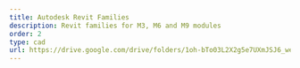 ```yaml
---
title: Autodesk Revit Families
description: Revit families for M3, M6 and M9 modules
order: 2
type: cad
url: https://drive.google.com/drive/folders/1oh-bTo03L2X2g5e7UXmJSJ6_weulMTmK?usp=sharing
---
```

